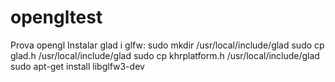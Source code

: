 # opengltest
Prova opengl
Instalar glad i glfw:
sudo mkdir /usr/local/include/glad
sudo cp glad.h /usr/local/include/glad
sudo cp khrplatform.h /usr/local/include/glad
sudo apt-get install libglfw3-dev
